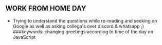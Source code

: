 ## WORK FROM HOME DAY

- Trying to understand the questions while re-reading and seeking on Google as well as asking collega's over discord & whatsapp ;)
 ###keywords: changing greetings according to time of the day on JavaScript



